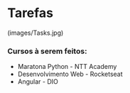 # Tarefas
(images/Tasks.jpg)

### Cursos à serem feitos:

 - Maratona Python - NTT Academy
 - Desenvolvimento Web - Rocketseat
 - Angular - DIO
